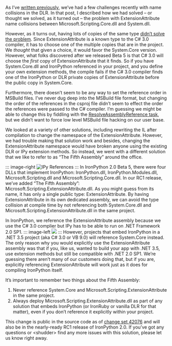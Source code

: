 As I’ve [written
previously](http://devhawk.net/2008/09/17/dlr-namespace-change-fire-drill/),
we’ve had a few challenges recently with name collisions in the DLR. In
that post, I described how we had solved – or thought we solved, as it
turned out – the problem with ExtensionAttribute name collisions between
Microsoft.Scripting.Core.dll and System.dll.

However, as it turns out, having lots of copies of the same type [didn’t
solve the
problem](http://lists.ironpython.com/pipermail/users-ironpython.com/2008-September/008485.html).
Since ExtensionAttribute is a known type to the C\# 3.0 compiler, it has
to choose one of the multiple copies that are in the project. We
*thought* that given a choice, it would favor the System.Core version.
However, what folks discovered after we released Beta 5 is that C\# 3.0
will choose the *first* copy of ExtensionAttribute that it finds. So if
you have System.Core.dll and IronPython referenced in your project, and
you define your own extension methods, the compile fails if the C\# 3.0
compiler finds one of the IronPython or DLR private copies of
ExtensionAttribute before the public copy in System.Core.

Furthermore, there doesn’t seem to be any way to set the reference order
in MSBuild files. I’ve never dug deep into the MSBuild file format, but
changing the order of the references in the csproj file didn’t seem to
effect the order the references were passed to the C\# compiler. I’m
guessing we might be able to change this by fiddling with the
[ResolveAssemblyReference
task](http://msdn.microsoft.com/en-us/library/9ad3f294.aspx), but we
didn’t want to force low level MSBuild file hacking on our user base.

We looked at a variety of other solutions, including rewriting the IL
after compilation to change the namespace of the ExtensionAttribute.
However, we had trouble making that solution work and besides, changing
the ExtensionAttribute namespace would have broken anyone using the
existing DLR or IPy extension methods. So instead, we went with a
different solution that we like to refer to as “The Fifth Assembly”
around the office.

::: image-right
![IPy References](http://image.devhawk.net/blog-content/20081021-the-fifth-assembly/ipy-references-error.png "IPy References")
::: 
In IronPython 2.0 Beta 5, there were four DLLs that implement IronPython:
IronPython.dll, IronPython.Modules.dll, Microsoft.Scripting.dll and
Microsoft.Scripting.Core.dll. In our RC1 release, we’ve added “The Fifth
Assembly”: Microsoft.Scripting.ExtensionAttribute.dll. As you might
guess from its name, it has only a single public type:
ExtensionAttribute. By having ExtensionAttribute in its own dedicated
assembly, we can avoid the type collision at compile time by not
referencing both System.Core.dll and
Microsoft.Scripting.ExtensionAttribute.dll in the same project.

In IronPython, we reference the ExtensionAttribute assembly because we
use the C\# 3.0 complier but IPy has to be able to run on .NET Framework
2.0 SP1.
::: image-left
![](http://image.devhawk.net/blog-content/20081021-the-fifth-assembly/ipy-references-working.png)
:::
However, projects that embed IronPython in a .NET 3.5 project (aka C\# 3.0 or VB
9.0) will reference System.Core instead. The only reason why you would
explicitly use the ExtensionAttribute assembly was that if you, like us,
wanted to build your app with .NET 3.5, use extension methods but still
be compatible with .NET 2.0 SP1. We’re guessing there aren’t many of our
customers doing that, but if you are, explicitly referencing
ExtensionAttribute will work just as it does for compiling IronPython
itself.

It’s important to remember two things about the Fifth Assembly:

1.  Never reference System.Core and
    Microsoft.Scripting.ExtensionAttribute in the same project.
2.  Always deploy Microsoft.Scripting.ExtensionAttribute.dll as part of
    any solution that embeds IronPython (or IronRuby or vanilla DLR for
    that matter), even if you don’t reference it explicitly within your
    project.

This change is public in the source code as of [change set
42076](http://www.codeplex.com/IronPython/SourceControl/DirectoryView.aspx?SourcePath=&changeSetId=42076)
and will also be in the nearly-ready RC1 release of IronPython 2.0. If
you’ve got any questions or \<shudder\> find any more issues with this
solution, please let us know right away.
